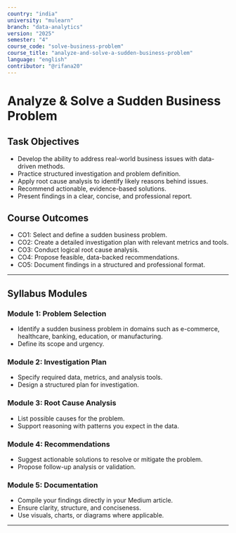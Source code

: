 ```yaml
---
country: "india"
university: "mulearn"
branch: "data-analytics"
version: "2025"
semester: "4"
course_code: "solve-business-problem"
course_title: "analyze-and-solve-a-sudden-business-problem"
language: "english"
contributor: "@rifana20"
---
```


# Analyze & Solve a Sudden Business Problem

## Task Objectives

* Develop the ability to address real-world business issues with data-driven methods.
* Practice structured investigation and problem definition.
* Apply root cause analysis to identify likely reasons behind issues.
* Recommend actionable, evidence-based solutions.
* Present findings in a clear, concise, and professional report.

## Course Outcomes

* CO1: Select and define a sudden business problem.
* CO2: Create a detailed investigation plan with relevant metrics and tools.
* CO3: Conduct logical root cause analysis.
* CO4: Propose feasible, data-backed recommendations.
* CO5: Document findings in a structured and professional format.

---

## Syllabus Modules

### Module 1: Problem Selection
* Identify a sudden business problem in domains such as e-commerce, healthcare, banking, education, or manufacturing.
* Define its scope and urgency.

### Module 2: Investigation Plan
* Specify required data, metrics, and analysis tools.
* Design a structured plan for investigation.

### Module 3: Root Cause Analysis
* List possible causes for the problem.
* Support reasoning with patterns you expect in the data.

### Module 4: Recommendations
* Suggest actionable solutions to resolve or mitigate the problem.
* Propose follow-up analysis or validation.

### Module 5: Documentation
* Compile your findings directly in your Medium article.
* Ensure clarity, structure, and conciseness.
* Use visuals, charts, or diagrams where applicable.

---
